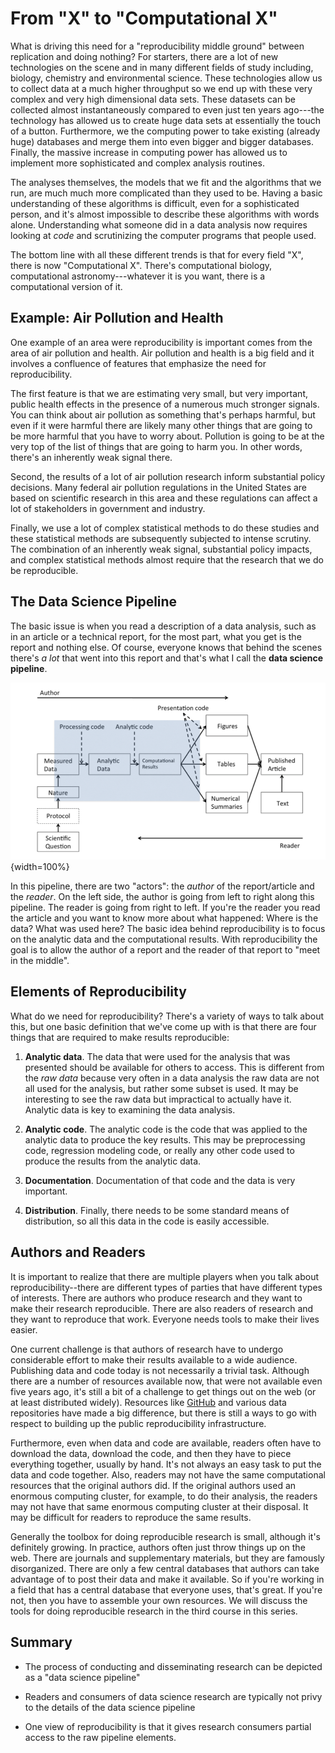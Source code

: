 



# From "X" to "Computational X"

What is driving this need for a "reproducibility middle ground" between replication and doing nothing? For starters, there are a lot of new technologies on the scene and in many different fields of study including, biology, chemistry and environmental science. These technologies allow us to collect data at a much higher throughput so we end up with these very complex and very high dimensional data sets. These datasets can be collected almost instantaneously compared to even just ten years ago---the technology has allowed us to create huge data sets at essentially the touch of a button. Furthermore, we the computing power to take existing (already huge) databases and merge them into even bigger and bigger databases. Finally, the massive increase in computing power has allowed us to implement more sophisticated and complex analysis routines.

The analyses themselves, the models that we fit and the algorithms that we run, are much much more complicated than they used to be. Having a basic understanding of these algorithms is difficult, even for a sophisticated person, and it's almost impossible to describe these algorithms with words alone. Understanding what someone did in a data analysis now requires looking at *code* and scrutinizing the computer programs that people used.

The bottom line with all these different trends is that for every field "X", there is now "Computational X". There's computational biology, computational astronomy---whatever it is you want, there is a computational version of it.



## Example: Air Pollution and Health

One example of an area were reproducibility is important comes from the area of air pollution and health. Air pollution and health is a big field and it involves a confluence of features that emphasize the need for reproducibility.

The first feature is that we are estimating very small, but very important, public health effects in the presence of a numerous much stronger signals. You can think about air pollution as something that's perhaps harmful, but even if it were harmful there are likely many other things that are going to be more harmful that you have to worry about. Pollution is going to be at the very top of the list of things that are going to harm you. In other words, there's an inherently weak signal there.

Second, the results of a lot of air pollution research inform substantial policy decisions. Many federal air pollution regulations in the United States are based on scientific research in this area and these regulations can affect a lot of stakeholders in government and industry.

Finally, we use a lot of complex statistical methods to do these studies and these statistical methods are subsequently subjected to intense scrutiny. The combination of an inherently weak signal, substantial policy impacts, and complex statistical methods almost require that the research that we do be reproducible.



## The Data Science Pipeline


The basic issue is when you read a description of a data analysis, such as in an article or a technical report, for the most part, what you get is the report and nothing else. Of course, everyone knows that behind the scenes there's *a lot* that went into this report and that's what I call the **data science pipeline**. 

![](resources/images/02-intro_files/figure-docx//1-pVlxwkzTzFH4PHWzm9cuXbKpzlbSd1TvXEy60Sste0_p.png){width=100%}

In this pipeline, there are two "actors": the *author* of the report/article and the *reader*. On the left side, the author is going from left to right along this pipeline. The reader is going from right to left. If you're the reader you read the article and you want to know more about what happened: Where is the data? What was used here? The basic idea behind reproducibility is to focus on the analytic data and the computational results. With reproducibility the goal is to allow the author of a report and the reader of that report to "meet in the middle". 

## Elements of Reproducibility

What do we need for reproducibility? There's a variety of ways to talk about this, but one basic definition that we've come up with is that there are four things that are required to make results reproducible:

1. **Analytic data**. The data that were used for the analysis that was presented should be available for others to access. This is different from the *raw data* because very often in a data analysis the raw data are not all used for the analysis, but rather some subset is used. It may be interesting to see the raw data but impractical to actually have it. Analytic data is key to examining the data analysis. 

2. **Analytic code**. The analytic code is the code that was applied to the analytic data to produce the key results. This may be preprocessing code, regression modeling code, or really any other code used to produce the results from the analytic data.

3. **Documentation**. Documentation of that code and the data is very important. 

4. **Distribution**. Finally, there needs to be some standard means of distribution, so all this data in the code is easily accessible. 


## Authors and Readers

It is important to realize that there are multiple players when you talk about reproducibility--there are different types of parties that have different types of interests. There are authors who produce research and they want to make their research reproducible. There are also readers of research and they want to reproduce that work. Everyone needs tools to make their lives easier.

One current challenge is that authors of research have to undergo considerable effort to make their results available to a wide audience. Publishing data and code today is not necessarily a trivial task. Although there are a number of resources available now, that were not available even five years ago, it's still a bit of a challenge to get things out on the web (or at least distributed widely). Resources like [GitHub](https://github.com) and various data repositories have made a big difference, but there is still a ways to go with respect to building up the public reproducibility infrastructure.

Furthermore, even when data and code are available, readers often have to download the data, download the code, and then they have to piece everything together, usually by hand. It's not always an easy task to put the data and code together. Also, readers may not have the same computational resources that the original authors did. If the original authors used an enormous computing cluster, for example, to do their analysis, the readers may not have that same enormous computing cluster at their disposal. It may be difficult for readers to reproduce the same results. 

Generally the toolbox for doing reproducible research is small, although it's definitely growing. In practice, authors often just throw things up on the web. There are journals and supplementary materials, but they are famously disorganized. There are only a few central databases that authors can take advantage of to post their data and make it available. So if you're working in a field that has a central database that everyone uses, that's great. If you're not, then you have to assemble your own resources. We will discuss the tools for doing reproducible research in the third course in this series.
	
	
## Summary

* The process of conducting and disseminating research can be depicted as a "data science pipeline"

* Readers and consumers of data science research are typically not privy to the details of the data science pipeline

* One view of reproducibility is that it gives research consumers partial access to the raw pipeline elements.

